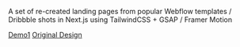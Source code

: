 A set of re-created landing pages from popular Webflow templates / Dribbble shots in Next.js using TailwindCSS + GSAP / Framer Motion

[Demo1](https://demos.alachebbi.com/demo1)
[Original Design](https://www.liamforshort.com/)
